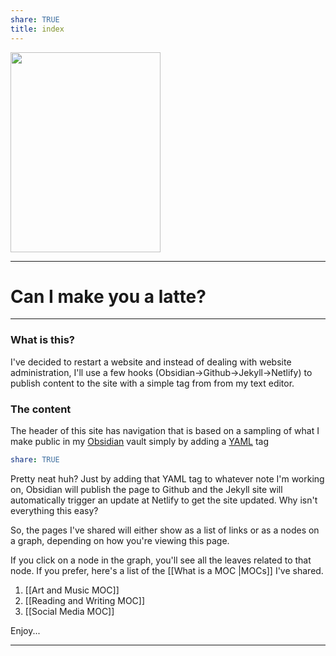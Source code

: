 ```yaml
---
share: TRUE
title: index
---
```

<a data-flickr-embed="true" data-header="false" data-footer="true" href="https://www.flickr.com/photos/44124483010@N01" title=""><img src="https://live.staticflickr.com/65535/52494136477_69e19a03e9_n.jpg" width="240" height="320" alt=""></a><script async src="//embedr.flickr.com/assets/client-code.js" charset="utf-8"></script>

---
# Can I make you a latte?
---
### What is this?
I've decided to restart a website and instead of dealing with website administration, I'll use a few hooks (Obsidian->Github->Jekyll->Netlify) to publish content to the site with a simple tag from from my text editor.
### The content
The header of this site has navigation that is based on a sampling of what I make public in my [Obsidian](https://obsidian.md) vault simply by adding a [YAML](https://www.redhat.com/en/topics/automation/what-is-yaml) tag
```yaml
share: TRUE
```
Pretty neat huh?
Just by adding that YAML tag to whatever note I'm working on, Obsidian will publish the page to Github and the Jekyll site will automatically trigger an update at Netlify to get the site updated.   Why isn't everything this easy?

So, the pages I've shared will either show as a list of links or as a nodes on a graph, depending on how you're viewing this page.  

If you click on a node in the graph, you'll see all the leaves related to that node.  If you prefer, here's a list of the [[What is a MOC |MOCs]] I've shared.

1. [[Art and Music MOC]]
2. [[Reading and Writing MOC]]
3. [[Social Media MOC]]

Enjoy...

---
